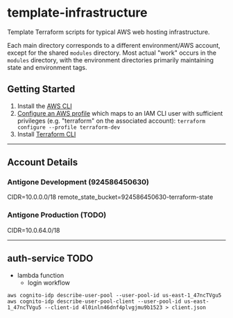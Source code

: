 # template-infrastructure

Template Terraform scripts for typical AWS web hosting infrastructure.

Each main directory corresponds to a different environment/AWS account, except for the shared `modules` directory. Most actual "work" occurs in the `modules` directory, with the environment directories primarily maintaining state and environment tags.

## Getting Started

1. Install the [AWS CLI](https://docs.aws.amazon.com/cli/latest/userguide/cli-chap-welcome.html)
2. [Configure an AWS profile](https://docs.aws.amazon.com/cli/latest/userguide/cli-chap-configure.html) which maps to an IAM CLI user with sufficient privileges (e.g. "terraform" on the associated account): `terraform configure --profile terraform-dev`
3. Install [Terraform CLI](https://www.terraform.io/)

---

## Account Details

### Antigone Development (924586450630)

CIDR=10.0.0.0/18
remote_state_bucket=924586450630-terraform-state

### Antigone Production (TODO)

CIDR=10.0.64.0/18


---

## auth-service TODO

- lambda function
    - login workflow

```
aws cognito-idp describe-user-pool --user-pool-id us-east-1_47ncTVgu5
aws cognito-idp describe-user-pool-client --user-pool-id us-east-1_47ncTVgu5 --client-id 4l0inln46dnf4plvgjmu9b1523 > client.json
```
